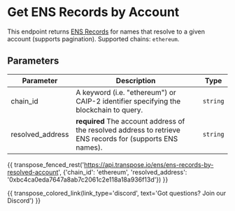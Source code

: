 # Get ENS Records by Account

This endpoint returns [ENS Records](../models/ens_record_model.md) for names that resolve to a given account (supports pagination). Supported chains: `ethereum`.

## Parameters
| Parameter     | Description                                                                          | Type     | 
|---------------|--------------------------------------------------------------------------------------|----------|
| chain_id      | A keyword (i.e. "ethereum") or CAIP-2 identifier specifying the blockchain to query. | `string` | 
| resolved_address | **required** The account address of the resolved address to retrieve ENS records for (supports ENS names).   | `string` | 

{{ transpose_fenced_rest('https://api.transpose.io/ens/ens-records-by-resolved-account', {'chain_id': 'ethereum', 'resolved_address': '0xbc4ca0eda7647a8ab7c2061c2e118a18a936f13d'}) }}

{{ transpose_colored_link(link_type='discord', text='Got questions?  Join our Discord') }}
